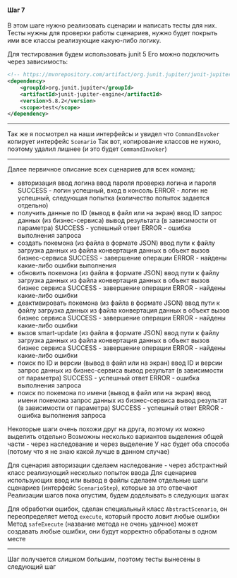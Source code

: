 #### Шаг 7

В этом шаге нужно реализовать сценарии и написать тесты для них.
Тесты нужны для проверки работы сценариев, нужно будет покрыть ими все классы реализующие какую-либо логику.

Для тестирования будем использовать junit 5
Его можно подключить через зависимость:

```xml
<!-- https://mvnrepository.com/artifact/org.junit.jupiter/junit-jupiter-engine -->
<dependency>
    <groupId>org.junit.jupiter</groupId>
    <artifactId>junit-jupiter-engine</artifactId>
    <version>5.8.2</version>
    <scope>test</scope>
</dependency>
```

---

Так же я посмотрел на наши интерфейсы и увидел что `CommandInvoker` копирует интерфейс `Scenario`
Так вот, копирование классов не нужно, поэтому удалил лишнее (и это будет `CommandInvoker`)

---

Далее первичное описание всех сценариев для всех команд:

* авторизация
    ввод логина
    ввод пароля
    проверка логина и пароля
    SUCCESS - логин успешный, вход в консоль
    ERROR - логин не успешный, следующая попытка (количество попыток задается отдельно)
* получить данные по ID (вывод в файл или на экран)
    ввод ID
    запрос данных (из бизнес-сервиса)
    вывод результата (в зависимости от параметра)
    SUCCESS - успешный ответ
    ERROR - ошибка выполнения запроса
* создать покемона (из файла в формате JSON)
    ввод пути к файлу
    загрузка данных из файла
    конвертация данных в объект
    вызов бизнес-сервиса
    SUCCESS - завершение операции
    ERROR - найдены какие-либо ошибки выполнения
* обновить покемона (из файла в формате JSON)
    ввод пути к файлу
    загрузка данных из файла
    конвертация данных в объект
    вызов бизнес сервиса
    SUCCESS - завершение операции
    ERROR - найдены какие-либо ошибки
* деактивировать покемона (из файла в формате JSON)
    ввод пути к файлу
    загрузка данных из файла
    конвертация данных в объект
    вызов бизнес сервиса
    SUCCESS - завершение операции
    ERROR - найдены какие-либо ошибки
* вызов smart-update (из файла в формате JSON)
    ввод пути к файлу
    загрузка данных из файла
    конвертация данных в объект
    вызов бизнес сервиса
    SUCCESS - завершение операции
    ERROR - найдены какие-либо ошибки
* поиск по ID и версии (вывод в файл или на экран)
    ввод ID и версии
    запрос данных из бизнес-сервиса
    вывод результат (в зависимости от параметра)
    SUCCESS - успешный ответ
    ERROR - ошибка выполнения запроса
* поиск по покемона по имени (вывод в файл или на экран)
    ввод имени покемона
    запрос данных из бизнес-сервиса
    вывод результат (в зависимости от параметра)
    SUCCESS - успешный ответ
    ERROR - ошибка выполнения запроса


Некоторые шаги очень похожи друг на друга, поэтому их можно выделить отдельно
Возможны несколько вариантов выделения общей части - через наследование и через выделение
У нас будет оба способа (потому что я не знаю какой лучше в данном случае)

Для сценария авторизации сделаем наследование - через абстрактный класс реализующий несколько попыток ввода
Для сценариев использующих ввод или вывод в файлы сделаем отдельные шаги сценариев (интерфейс `ScenarioStep`), которые за это отвечают
Реализации шагов пока опустим, будем доделывать в следующих шагах

Для обработки ошибок, сделан специальный класс `AbstractScenario`, он переопределяет метод `execute`, который просто ловит любые ошибки
Метод `safeExecute` (название метода не очень удачное) может создавать любые ошибки, они будут корректно обработаны в одном месте

---

Шаг получается слишком большим, поэтому тесты вынесены в следующий шаг